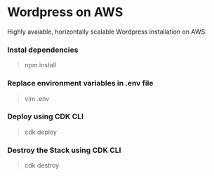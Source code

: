 # Wordpress on AWS

Highly avaiable, horizontally scalable Wordpress installation on AWS. 

### Instal dependencies
> npm install

### Replace environment variables in .env file
> vim .env

### Deploy using CDK CLI
> cdk deploy

### Destroy the Stack using CDK CLI
> cdk destroy
